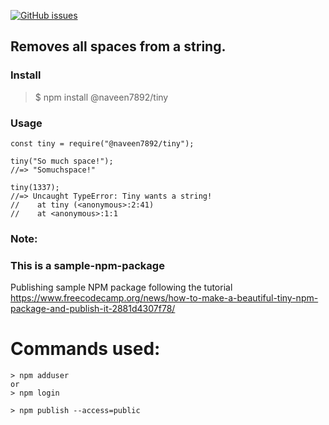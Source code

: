 [![GitHub issues](https://img.shields.io/badge/npm-v2.0.0-lightgrey)](https://github.com/Naveen7892/sample-npm-package)

## Removes all spaces from a string.

### Install
> $ npm install @naveen7892/tiny

### Usage
```
const tiny = require("@naveen7892/tiny");

tiny("So much space!");
//=> "Somuchspace!"

tiny(1337);
//=> Uncaught TypeError: Tiny wants a string!
//    at tiny (<anonymous>:2:41)
//    at <anonymous>:1:1
```

### Note:

### This is a sample-npm-package
Publishing sample NPM package following the tutorial https://www.freecodecamp.org/news/how-to-make-a-beautiful-tiny-npm-package-and-publish-it-2881d4307f78/

# Commands used:

    > npm adduser
    or
    > npm login

    > npm publish --access=public